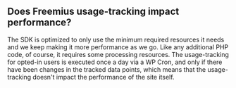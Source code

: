 ## Does Freemius usage-tracking impact performance?
The SDK is optimized to only use the minimum required resources it needs and we keep making it more performance as we go. Like any additional PHP code, of course, it requires some processing resources. The usage-tracking for opted-in users is executed once a day via a WP Cron, and only if there have been changes in the tracked data points, which means that the usage-tracking doesn't impact the performance of the site itself.
